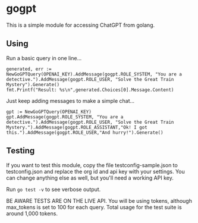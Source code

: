 # gogpt

This is a simple module for accessing ChatGPT from golang.

## Using

Run a basic query in one line...

```
generated, err := NewGoGPTQuery(OPENAI_KEY).AddMessage(gogpt.ROLE_SYSTEM, "You are a detective.").AddMessage(gogpt.ROLE_USER, "Solve the Great Train Mystery").Generate()
fmt.Printf("Result: %s\n",generated.Choices[0].Message.Content)
```

Just keep adding messages to make a simple chat...

```
gpt := NewGoGPTQuery(OPENAI_KEY)
gpt.AddMessage(gogpt.ROLE_SYSTEM, "You are a detective.").AddMessage(gogpt.ROLE_USER, "Solve the Great Train Mystery.").AddMessage(gogpt.ROLE_ASSISTANT,"Ok! I got this.").AddMessage(gogpt.ROLE_USER,"And hurry!").Generate()
```

## Testing

If you want to test this module, copy the file testconfig-sample.json to testconfig.json and replace the org id and api key with your settings. You can change anything else as well, but you'll need a working API key.

Run ```go test -v``` to see verbose output.

BE AWARE TESTS ARE ON THE LIVE API. You will be using tokens, although max_tokens is set to 100 for each query. Total usage for the test suite is around 1,000 tokens.
